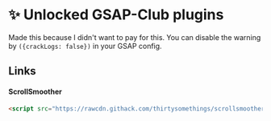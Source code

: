 # ✨ Unlocked GSAP-Club plugins
Made this because I didn't want to pay for this. You can disable the warning by `({crackLogs: false})` in your GSAP config.

## Links

#### ScrollSmoother

```html
<script src="https://rawcdn.githack.com/thirtysomethings/scrollsmoother/refs/heads/main/scroll.min.js" defer></script>
```

